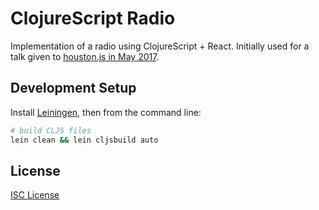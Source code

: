 # ClojureScript Radio

Implementation of a radio using ClojureScript + React. Initially used for a talk
given to [houston.js in May 2017].

[houston.js in May 2017]:https://www.meetup.com/houston-js/events/239147082/

## Development Setup

Install [Leiningen], then from the command line:

```sh
# build CLJS files
lein clean && lein cljsbuild auto
```

## License

[ISC License]

[Leiningen]:http://leiningen.org
[ISC License]:LICENSE.md
